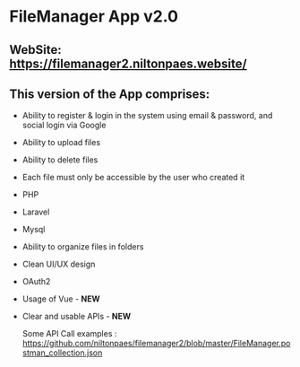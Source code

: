 # FileManager App v2.0

## WebSite: https://filemanager2.niltonpaes.website/

## This version of the App comprises:

* Ability to register & login in the system using email & password, and social login via Google
* Ability to upload files
* Ability to delete files
* Each file must only be accessible by the user who created it
* PHP
* Laravel
* Mysql
* Ability to organize files in folders
* Clean UI/UX design
* OAuth2
* Usage of Vue - **NEW**
* Clear and usable APIs - **NEW**

  Some API Call examples : https://github.com/niltonpaes/filemanager2/blob/master/FileManager.postman_collection.json

